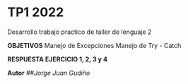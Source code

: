 # TP1 2022
Desarrollo trabajo practico de taller de lenguaje 2

**OBJETIVOS**
Manejo de  Excepciones
Manejo de Try - Catch

**RESPUESTA EJERCICIO 1, 2, 3 y 4**

**Autor**
##_Jorge Juan Gudiño_